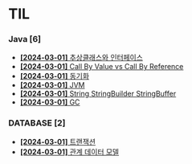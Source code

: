 # TIL
 
### Java [6]
- [**[2024-03-01]**  추상클래스와 인터페이스](https://github.com/A-lass/TIL/blob/main/Java/추상클래스와_인터페이스.md)
- [**[2024-03-01]**  Call By Value vs Call By Reference](https://github.com/A-lass/TIL/blob/main/Java/Call_By_Value_vs_Call_By_Reference.md)
- [**[2024-03-01]**  동기화](https://github.com/A-lass/TIL/blob/main/Java/동기화.md)
- [**[2024-03-01]**  JVM](https://github.com/A-lass/TIL/blob/main/Java/JVM.md)
- [**[2024-03-01]**  String StringBuilder StringBuffer](https://github.com/A-lass/TIL/blob/main/Java/String_StringBuilder_StringBuffer.md)
- [**[2024-03-01]**  GC](https://github.com/A-lass/TIL/blob/main/Java/GC.md)
### DATABASE [2]
- [**[2024-03-01]**  트랜잭션](https://github.com/A-lass/TIL/blob/main/DATABASE/트랜잭션.md)
- [**[2024-03-01]**  관계 데이터 모델](https://github.com/A-lass/TIL/blob/main/DATABASE/관계_데이터_모델.md)
